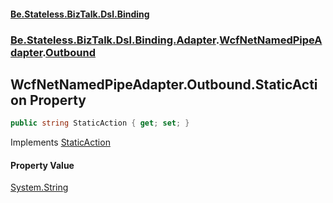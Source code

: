 #### [Be.Stateless.BizTalk.Dsl.Binding](README.md 'README')
### [Be.Stateless.BizTalk.Dsl.Binding.Adapter](Be.Stateless.BizTalk.Dsl.Binding.Adapter.md 'Be.Stateless.BizTalk.Dsl.Binding.Adapter').[WcfNetNamedPipeAdapter](WcfNetNamedPipeAdapter.md 'Be.Stateless.BizTalk.Dsl.Binding.Adapter.WcfNetNamedPipeAdapter').[Outbound](WcfNetNamedPipeAdapter.Outbound.md 'Be.Stateless.BizTalk.Dsl.Binding.Adapter.WcfNetNamedPipeAdapter.Outbound')

## WcfNetNamedPipeAdapter.Outbound.StaticAction Property

```csharp
public string StaticAction { get; set; }
```

Implements [StaticAction](IAdapterConfigOutboundAction.StaticAction.md 'Be.Stateless.BizTalk.Dsl.Binding.Adapter.IAdapterConfigOutboundAction.StaticAction')

#### Property Value
[System.String](https://docs.microsoft.com/en-us/dotnet/api/System.String 'System.String')